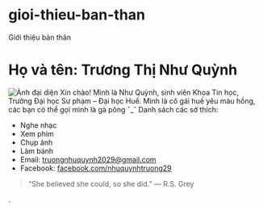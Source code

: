# gioi-thieu-ban-than
Giới thiệu bản thân
# Họ và tên: Trương Thị Như Quỳnh
![Ảnh đại diện](images/IMG_7108.jpg)
Xin chào! Mình là Như Quỳnh, sinh viên Khoa Tin học, Trường Đại học Sư phạm – Đại học Huế. Mình là cô gái huế yêu màu hồng, các bạn có thể gọi mình là gà pông ˆ_ˆ
Danh sách các sở thích:
- Nghe nhạc
- Xem phim 
- Chụp ảnh
- Làm bánh
- Email: [truongnhuquynh2029@gmail.com](mailto:truongnhuquynh2029@gmail.com)
- Facebook: [facebook.com/nhuquynhtruong29](facebook.com/nhuquynhtruong29)
> “She believed she could, so she did.” — R.S. Grey

.
